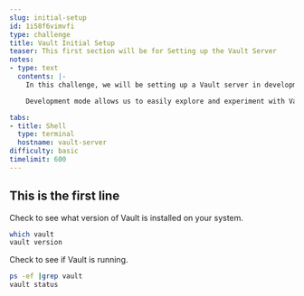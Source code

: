 ```yaml
---
slug: initial-setup
id: 1i58f6vimvfi
type: challenge
title: Vault Initial Setup
teaser: This first section will be for Setting up the Vault Server
notes:
- type: text
  contents: |-
    In this challenge, we will be setting up a Vault server in development mode to securely manage our sensitive information, such as passwords. The Vault server is a powerful tool designed to provide a centralized location for storing and accessing secrets while maintaining high levels of security and encryption.

    Development mode allows us to easily explore and experiment with Vault's features without the need for a full production setup. Please note that this mode is not recommended for production environments, as it uses a simplified, in-memory storage system and automatically unseals the Vault.

tabs:
- title: Shell
  type: terminal
  hostname: vault-server
difficulty: basic
timelimit: 600
---
```


## This is the first line

Check to see what version of Vault is installed on your system.

```bash
which vault
vault version
```

Check to see if Vault is running.

```bash
ps -ef |grep vault
vault status
```

